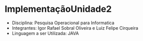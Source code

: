 # ImplementaçãoUnidade2
- Disciplina: Pesquisa Operacional para Informatica
- Integrantes: Igor Rafael Sobral Oliveira e Luiz Felipe Cirqueira
- Linguagem a ser Utilizada: JAVA

